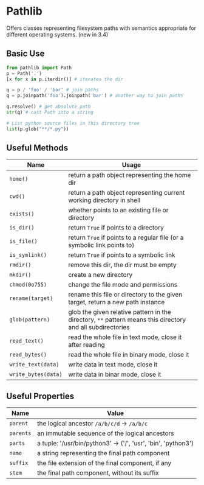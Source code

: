 # Pathlib

Offers classes representing filesystem paths with semantics appropriate for different operating systems. (new in 3.4)

## Basic Use
```python
from pathlib import Path
p = Path('.')
[x for x in p.iterdir()] # iterates the dir

q = p / 'foo' / 'bar' # join paths
q = p.joinpath('foo').joinpath('bar') # another way to join paths

q.resolve() # get absolute path
str(q) # cast Path into a string

# List python source files in this directory tree
list(p.glob("**/*.py"))
```

## Useful Methods

| Name                | Usage                                                                                                      |
|---------------------|------------------------------------------------------------------------------------------------------------|
| `home()`            | return a path object representing the home dir                                                             |
| `cwd()`             | return a path object representing current working directory in shell                                       |
| `exists()`          | whether points to an existing file or directory                                                            |
| `is_dir()`          | return `True` if points to a directory                                                                     |
| `is_file()`         | return `True` if points to a regular file (or a symbolic link points to)                                   |
| `is_symlink()`      | return `True` if points to a symbolic link                                                                 |
| `rmdir()`           | remove this dir, the dir must be empty                                                                     |
| `mkdir()`           | create a new directory                                                                                     |
| `chmod(0o755)`      | change the file mode and permissions                                                                       |
| `rename(target)`    | rename this file or directory to the given target, return a new path instance                              |
| `glob(pattern)`     | glob the given relative pattern in the directory, `**` pattern means this directory and all subdirectories |
| `read_text()`       | read the whole file in text mode, close it after reading                                                   |
| `read_bytes()`      | read the whole file in binary mode, close it                                                               |
| `write_text(data)`  | write data in text mode, close it                                                                          |
| `write_bytes(data)` | write data in binar mode, close it                                                                         |

## Useful Properties

| Name      | Value                                                         |
|-----------|---------------------------------------------------------------|
| `parent`  | the logical ancestor `/a/b/c/d` -> `/a/b/c`                   |
| `parents` | an immutable sequence of the logical ancestors                |
| `parts`   | a tuple: '/usr/bin/python3' -> ('/', 'usr', 'bin', 'python3') |
| `name`    | a string representing the final path component                |
| `suffix`  | the file extension of the final component, if any             |
| `stem`    | the final path component, without its suffix                  |
